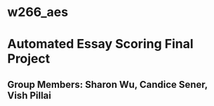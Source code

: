 # w266_aes

# Automated Essay Scoring Final Project
## Group Members: Sharon Wu, Candice Sener, Vish Pillai

